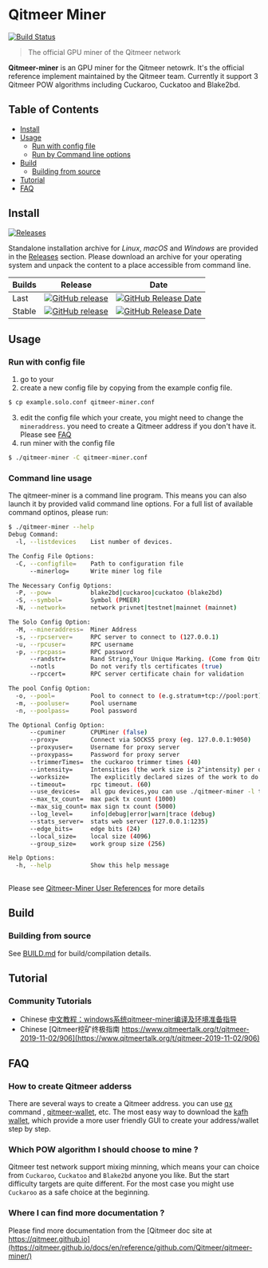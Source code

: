 # Qitmeer Miner

[![Build Status](https://travis-ci.com/Qitmeer/qitmeer-miner.svg?token=n9AoZUDqAJmhesf4MYUd&branch=master)](https://travis-ci.com/Qitmeer/qitmeer-miner)

> The official GPU miner of the Qitmeer network  

**Qitmeer-miner** is an GPU miner for the Qitmeer netowrk. It's the official reference implement maintained by the Qitmeer team.
Currently it support 3 Qitmeer POW algorithms including Cuckaroo, Cuckatoo and Blake2bd.

## Table of Contents
* [Install](#install)
* [Usage](#usage)
   - [Run with config file](#run-with-config-file)
   - [Run by Command line options](#command-line-usage)
* [Build](#build)
   - [Building from source](#building-from-source)
* [Tutorial](#tutorial)    
* [FAQ](#faq)


## Install

[![Releases](https://img.shields.io/github/downloads/Qitmeer/github.com/Qitmeer/qitmeer-miner/total.svg)][Releases]

Standalone installation archive for *Linux*, *macOS* and *Windows* are provided in
the [Releases] section. 
Please download an archive for your operating system and unpack the content to a place
accessible from command line. 

| Builds | Release | Date |
| ------ | ------- | ---- |
| Last   | [![GitHub release](https://img.shields.io/github/release/Qitmeer/github.com/Qitmeer/qitmeer-miner/all.svg)][Releases] | [![GitHub Release Date](https://img.shields.io/github/release-date-pre/Qitmeer/qitmeer-miner.svg)][Releases] |
| Stable | [![GitHub release](https://img.shields.io/github/release/Qitmeer/qitmeer-miner.svg)][latest] | [![GitHub Release Date](https://img.shields.io/github/release-date/Qitmeer/qitmeer-miner.svg)][latest] |

## Usage

### Run with config file 
1. go to your 
2. create a new config file by copying from the example config file. 
```bash
$ cp example.solo.conf qitmeer-miner.conf
```
3. edit the config file which your create, you might need to change the `mineraddress`. 
you need to create a Qitmeer address if you don't have it. Please see [FAQ](#FAQ)  
4. run miner with the config file

```bash
$ ./qitmeer-miner -C qitmeer-miner.conf
```

### Command line usage

The qitmeer-miner is a command line program. This means you can also launch it by provided valid command line options. For a full list of available command optinos, please run:

```bash
$ ./qitmeer-miner --help 
Debug Command:
  -l, --listdevices    List number of devices.

The Config File Options:
  -C, --configfile=    Path to configuration file
      --minerlog=      Write miner log file

The Necessary Config Options:
  -P, --pow=           blake2bd|cuckaroo|cuckatoo (blake2bd)
  -S, --symbol=        Symbol (PMEER)
  -N, --network=       network privnet|testnet|mainnet (mainnet)

The Solo Config Option:
  -M, --mineraddress=  Miner Address
  -s, --rpcserver=     RPC server to connect to (127.0.0.1)
  -u, --rpcuser=       RPC username
  -p, --rpcpass=       RPC password
      --randstr=       Rand String,Your Unique Marking. (Come from Qitmeer!)
      --notls          Do not verify tls certificates (true)
      --rpccert=       RPC server certificate chain for validation

The pool Config Option:
  -o, --pool=          Pool to connect to (e.g.stratum+tcp://pool:port)
  -m, --pooluser=      Pool username
  -n, --poolpass=      Pool password

The Optional Config Option:
      --cpuminer       CPUMiner (false)
      --proxy=         Connect via SOCKS5 proxy (eg. 127.0.0.1:9050)
      --proxyuser=     Username for proxy server
      --proxypass=     Password for proxy server
      --trimmerTimes=  the cuckaroo trimmer times (40)
      --intensity=     Intensities (the work size is 2^intensity) per device. Single global value or a comma separated list. (24)
      --worksize=      The explicitly declared sizes of the work to do per device (overrides intensity). Single global value or a comma separated list. (256)
      --timeout=       rpc timeout. (60)
      --use_devices=   all gpu devices,you can use ./qitmeer-miner -l to see. examples:0,1 use the #0 device and #1 device
      --max_tx_count=  max pack tx count (1000)
      --max_sig_count= max sign tx count (5000)
      --log_level=     info|debug|error|warn|trace (debug)
      --stats_server=  stats web server (127.0.0.1:1235)
      --edge_bits=     edge bits (24)
      --local_size=    local size (4096)
      --group_size=    work group size (256)

Help Options:
  -h, --help           Show this help message
 
```
Please see [Qitmeer-Miner User References](https://qitmeer.github.io/docs/en/reference/github.com/Qitmeer/qitmeer-miner/) for more details

## Build
### Building from source
See [BUILD.md](BUILD.md) for build/compilation details.

## Tutorial

### Community Tutorials

* Chinese [中文教程：windows系统qitmeer-miner编译及环境准备指导](https://github.com/Qitmeer/github.com/Qitmeer/qitmeer-miner/issues/88)
* Chinese [Qitmeer挖矿终极指南 https://www.qitmeertalk.org/t/qitmeer-2019-11-02/906](https://www.qitmeertalk.org/t/qitmeer-2019-11-02/906)

## FAQ

### How to create Qitmeer adderss
There are several ways to create a Qitmeer address. you can use [qx][Qx] command , [qitmeer-wallet][Qitmeer-wallet], etc.
The most easy way to download the [kafh wallet][kafh.io], which provide a more user friendly GUI to create your address/wallet step by step. 

### Which POW algorithm I should choose to mine ?
Qitmeer test network support mixing minning, which means your can choice from `Cuckaroo`, `Cuckatoo` and `Blake2bd` anyone you like. 
But the start difficulty targets are quite different. For the most case you might use `Cuckaroo` as a safe choice at the beginning. 

### Where I can find more documentation ? 
Please find more documentation from the [Qitmeer doc site at https://qitmeer.github.io](https://qitmeer.github.io/docs/en/reference/github.com/Qitmeer/qitmeer-miner/)

[Releases]: https://github.com/Qitmeer/github.com/Qitmeer/qitmeer-miner/releases
[Latest]: https://github.com/Qitmeer/github.com/Qitmeer/qitmeer-miner/releases/latest
[Qx]: https://qitmeer.github.io/docs/en/reference/qxtools/
[Qitmeer-wallet]: https://github.com/Qitmeer/qitmeer-wallet
[Kafh.io]:https://www.kahf.io/

